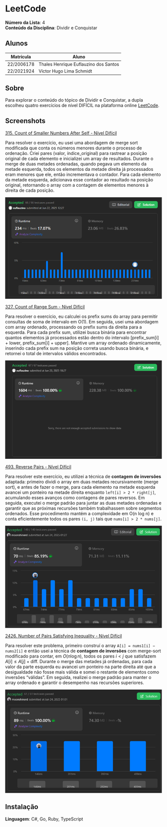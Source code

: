 # LeetCode

**Número da Lista**: 4<br>
**Conteúdo da Disciplina**: Dividir e Conquistar <br>

## Alunos

|Matrícula | Aluno |
| -- | -- |
| 22/2006178 | Thales Henrique Euflauzino dos Santos  |
| 22/2021924 | Víctor Hugo Lima Schmidt               |

## Sobre

Para explorar o conteúdo do tópico de Dividir e Conquistar, a dupla escolheu quatro exercícios de nível DIFÍCIL na plataforma online [LeetCode](https://leetcode.com/).

## Screenshots

[315. Count of Smaller Numbers After Self - Nível Difícil](https://leetcode.com/problems/count-of-smaller-numbers-after-self/description/?envType=problem-list-v2&envId=divide-and-conquer)

Para resolver o exercício, eu usei uma abordagem de merge sort modificada que conta os números menores durante o processo de ordenação. Criei pares (valor, índice_original) para rastrear a posição original de cada elemento e inicializei um array de resultados. Durante o merge de duas metades ordenadas, quando pegava um elemento da metade esquerda, todos os elementos da metade direita já processados eram menores que ele, então incrementava o contador. Para cada elemento da metade esquerda, adicionava esse contador ao resultado na posição original, retornando o array com a contagem de elementos menores à direita de cada posição.

![315](/assets/315.png)

[327. Count of Range Sum - Nível Difícil](https://leetcode.com/problems/count-of-range-sum/description/?envType=problem-list-v2&envId=divide-and-conquer)

Para resolver o exercício, eu calculei os prefix sums do array para permitir consultas de soma de intervalo em O(1). Em seguida, usei uma abordagem com array ordenado, processando os prefix sums da direita para a esquerda. Para cada prefix sum, utilizei busca binária para encontrar quantos elementos já processados estão dentro do intervalo [prefix_sum[i] + lower, prefix_sum[i] + upper]. Mantive um array ordenado dinamicamente, inserindo cada prefix sum na posição correta usando busca binária, e retornei o total de intervalos válidos encontrados.

![327](/assets/327.png)

[493. Reverse Pairs - Nível Difícil](https://leetcode.com/problems/reverse-pairs/description/)

Para resolver este exercício, eu utilizei a técnica de **contagem de inversões** adaptada: primeiro dividi o array em duas metades recursivamente (merge sort), e antes de fazer o merge, para cada elemento na metade esquerda avancei um ponteiro na metade direita enquanto `left[i] > 2 * right[j]`, acumulando esses avanços como contagens de pares reversos. Em seguida, executei o merge padrão para juntar as duas metades ordenadas e garantir que as próximas recursões também trabalhassem sobre segmentos ordenados. Esse procedimento mantém a complexidade em O(n log n) e conta eficientemente todos os pares `(i, j)` tais que `nums[i] > 2 * nums[j]`.

![493](/assets/493.png)

[2426. Number of Pairs Satisfying Inequality - Nível Difícil](https://leetcode.com/problems/number-of-pairs-satisfying-inequality/)

Para resolver este problema, primeiro construí o array `A[i] = nums1[i] − nums2[i]` e então usei a técnica de **contagem de inversões** com merge-sort modificado para contar, em $O(n \log n)$, todos os pares $i<j$ que satisfazem $A[i] \le A[j] + \text{diff}$. Durante o merge das metades já ordenadas, para cada valor da parte esquerda eu avancei um ponteiro na parte direita até que a desigualdade não fosse mais válida e somei o restante de elementos como inversões “válidas”. Em seguida, realizei o merge padrão para manter o array ordenado e garantir o desempenho nas recursões superiores.


![2426](/assets/2426.png)

## Instalação

**Linguagem**: C#, Go, Ruby, TypeScript <br>
